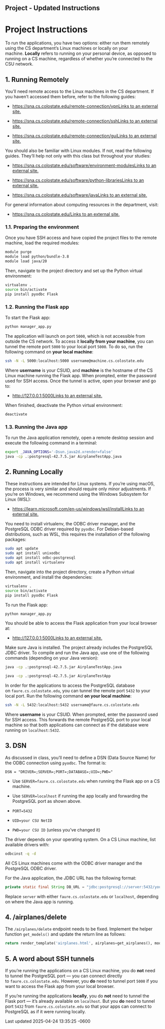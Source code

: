 ## Project - Updated Instructions

# Project Instructions

To run the applications, you have two options: either run them remotely using the CS department’s Linux machines or locally on your machine. **Locally** refers to running on your personal device, as opposed to running on a CS machine, regardless of whether you’re connected to the CSU network.

## 1. Running Remotely

You’ll need remote access to the Linux machines in the CS department. If you haven’t accessed them before, refer to the following guides:

- [https://sna.cs.colostate.edu/remote-connection/vpnLinks to an external site.](https://sna.cs.colostate.edu/remote-connection/vpn "(opens in a new window)")
    
- [https://sna.cs.colostate.edu/remote-connection/sshLinks to an external site.](https://sna.cs.colostate.edu/remote-connection/ssh "(opens in a new window)")
    
- [https://sna.cs.colostate.edu/remote-connection/guiLinks to an external site.](https://sna.cs.colostate.edu/remote-connection/gui "(opens in a new window)")
    

You should also be familiar with Linux modules. If not, read the following guides. They’ll help not only with this class but throughout your studies:

- [https://sna.cs.colostate.edu/software/environment-modulesLinks to an external site.](https://sna.cs.colostate.edu/software/environment-modules "(opens in a new window)")
    
- [https://sna.cs.colostate.edu/software/python-librariesLinks to an external site.](https://sna.cs.colostate.edu/software/python-libraries "(opens in a new window)")
    
- [https://sna.cs.colostate.edu/software/javaLinks to an external site.](https://sna.cs.colostate.edu/software/java "(opens in a new window)")
    

For general information about computing resources in the department, visit:

- [https://sna.cs.colostate.edu/Links to an external site.](https://sna.cs.colostate.edu/ "(opens in a new window)")
    

### 1.1. Preparing the environment

Once you have SSH access and have copied the project files to the remote machine, load the required modules:

```bash
module purge
module load python/bundle-3.8
module load java/20
```

Then, navigate to the project directory and set up the Python virtual environment:

```bash
virtualenv .
source bin/activate
pip install pyodbc Flask
```

### 1.2. Running the Flask app

To start the Flask app:

```bash
python manager_app.py
```

The application will launch on port `5000`, which is not accessible from outside the CS network. To access it **locally from your machine**, you can tunnel the remote port `5000` to your local port `5000`. To do so, run the following command on **your local machine**:

```bash
ssh -N -L 5000:localhost:5000 username@machine.cs.colostate.edu
```

Where **username** is your CSUID, and **machine** is the hostname of the CS Linux machine running the Flask app. When prompted, enter the password used for SSH access. Once the tunnel is active, open your browser and go to:

- [http://127.0.0.1:5000Links to an external site.](http://127.0.0.1:5000/ "(opens in a new window)")
    

When finished, deactivate the Python virtual environment:

```bash
deactivate
```

### 1.3. Running the Java app

To run the Java application remotely, open a remote desktop session and execute the following command in a terminal:

```bash
export _JAVA_OPTIONS='-Dsun.java2d.xrender=false'
java -cp .:postgresql-42.7.5.jar AirplaneTestApp.java
```

## 2. Running Locally

These instructions are intended for Linux systems. If you’re using macOS, the process is very similar and should require only minor adjustments. If you’re on Windows, we recommend using the Windows Subsystem for Linux (WSL):

- [https://learn.microsoft.com/en-us/windows/wsl/installLinks to an external site.](https://learn.microsoft.com/en-us/windows/wsl/install "(opens in a new window)")
    

You need to install virtualenv, the ODBC driver manager, and the PostgreSQL ODBC driver required by `pyodbc`. For Debian-based distributions, such as WSL, this requires the installation of the following packages:

```bash
sudo apt update
sudo apt install unixodbc
sudo apt install odbc-postgresql
sudo apt install virtualenv
```

Then, navigate into the project directory, create a Python virtual environment, and install the dependencies:

```bash
virtualenv .
source bin/activate
pip install pyodbc Flask
```

To run the Flask app:

```bash
python manager_app.py
```

You should be able to access the Flask application from your local browser at:

- [http://127.0.0.1:5000Links to an external site.](http://127.0.0.1:5000/ "(opens in a new window)")
    

Make sure Java is installed. The project already includes the PostgreSQL JDBC driver. To compile and run the Java app, use one of the following commands (depending on your Java version):

```bash
java -cp .:postgresql-42.7.5.jar AirplaneTestApp.java
```

```bash
java -cp .:postgresql-42.7.5.jar AirplaneTestApp
```

In order for the applications to access the PostgreSQL database on `faure.cs.colostate.edu`, you can tunnel the remote port `5432` to your local port. Run the following command **on your local machine**:

```bash
ssh -N -L 5432:localhost:5432 username@faure.cs.colostate.edu
```

Where **username** is your CSUID. When prompted, enter the password used for SSH access. This forwards the remote PostgreSQL port to your local machine so that both applications can connect as if the database were running on `localhost:5432`.

## 3. DSN

As discussed in class, you’ll need to define a DSN (Data Source Name) for the ODBC connection using `pyodbc`. The format is:

```
DSN = "DRIVER=;SERVER=;PORT=;DATABASE=;UID=;PWD="
```

- Use `SERVER=faure.cs.colostate.edu` when running the Flask app on a CS machine.
    
- Use `SERVER=localhost` if running the app locally and forwarding the PostgreSQL port as shown above.
    
- `PORT=5432`
    
- `UID=your CSU NetID`
    
- `PWD=your CSU ID` (unless you’ve changed it)
    

The driver depends on your operating system. On a CS Linux machine, list available drivers with:

```bash
odbcinst -q -d
```

All CS Linux machines come with the ODBC driver manager and the PostgreSQL ODBC driver.

For the Java application, the JDBC URL has the following format:

```java
private static final String DB_URL = "jdbc:postgresql://server:5432/yourdbname?currentSchema=airport";
```

Replace `server` with either `faure.cs.colostate.edu` or `localhost`, depending on where the Java app is running.

## 4. /airplanes/delete

The `/airplanes/delete` endpoint needs to be fixed. Implement the helper function `get_models()` and update the return line as follows:

```python
return render_template('airplanes.html', airplanes=get_airplanes(), models=get_models(), action="Delete")
```

## 5. A word about SSH tunnels

If you’re running the applications on a CS Linux machine, you do **not** need to tunnel the PostgreSQL port — you can connect directly to `faure.cs.colostate.edu`. However, you **do** need to tunnel port `5000` if you want to access the Flask app from your local browser.

If you’re running the applications **locally**, you do **not** need to tunnel the Flask port — it’s already available on `localhost`. But you **do** need to tunnel port `5432` from `faure.cs.colostate.edu` so that your apps can connect to PostgreSQL as if it were running locally.

Last updated 2025-04-24 13:35:25 -0600
